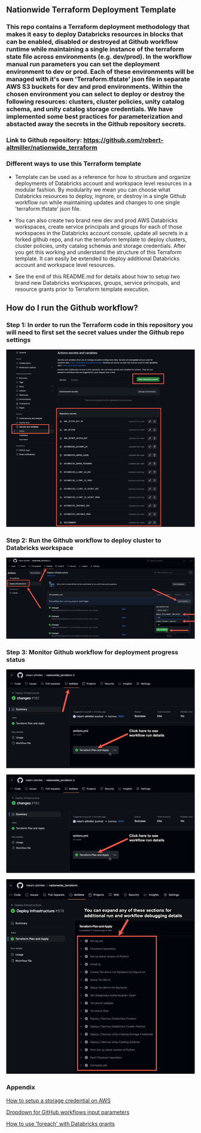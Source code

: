 ## Nationwide Terraform Deployment Template

### This repo contains a Terraform deployment methodology that makes it easy to deploy Databricks resources in blocks that can be enabled, disabled or destroyed at Github workflow runtime while maintaining a single instance of the terraform state file across environments (e.g. dev/prod).  In the workflow manual run parameters you can set the deployment environment to dev or prod.  Each of these environments will be managed with it's own 'Terraform.tfstate' json file in separate AWS S3 buckets for dev and prod environments.  Within the chosen environment you can select to deploy or destroy the following resources: clusters, cluster policies, unity catalog schema, and unity catalog storage credentials.  We have implemented some best practices for parameterization and abstacted away the secrets in the Github repository secrets.

### Link to Github repository: https://github.com/robert-altmiller/nationwide_terraform
 
### Different ways to use this Terraform template

- Template can be used as a reference for how to structure and organize deployments of Databricks account and workspace level resources in a modular fashion.  By modularity we mean you can choose what Databricks resources to deploy, ingnore, or destroy in a single Github workflow run while maintaining updates and changes to one single 'terraform.tfstate' json file.

- You can also create two brand new dev and prod AWS Databricks workspaces, create service principals and groups for each of those workspaces in the Databricks account console, update all secrets in a forked github repo, and run the terraform template to deploy clusters, cluster policies, unity catalog schemas and storage credentials.  After you get this working and understand the structure of this Terraform template.  It can easily be extended to deploy additional Databricks account and workspace level resources.

- See the end of this README.md for details about how to setup two brand new Databricks workspaces, groups, service principals, and resource grants prior to Terraform template execution.

## How do I run the Github workflow?

### Step 1: In order to run the Terraform code in this repository you will need to first set the secret values under the Github repo settings

![github_secret.png](/readme_images/github_secret.jpg)

### Step 2: Run the Github workflow to deploy cluster to Databricks workspace

![run_workflow.jpg](/readme_images/run_workflow.jpg)

### Step 3: Monitor Github workflow for deployment progress status

![monitor_workflows1.jpg](/readme_images/monitor_workflows1.jpg)

![monitor_workflows2.jpg](/readme_images/monitor_workflows2.jpg)

![monitor_workflows3.jpg](/readme_images/monitor_workflows3.jpg)

### Appendix

[How to setup a storage credential on AWS](https://docs.databricks.com/en/data-governance/unity-catalog/manage-external-locations-and-credentials.html#manage-storage-credentials)

[Dropdown for GitHub workflows input parameters](https://arthurbdiniz.com/github/actions/workflows/2021/10/23/gh-action-dropdown.html)

[How to use 'foreach' with Databricks grants](https://discuss.hashicorp.com/t/how-to-use-for-each-with-databricks-grants-resource/54592)